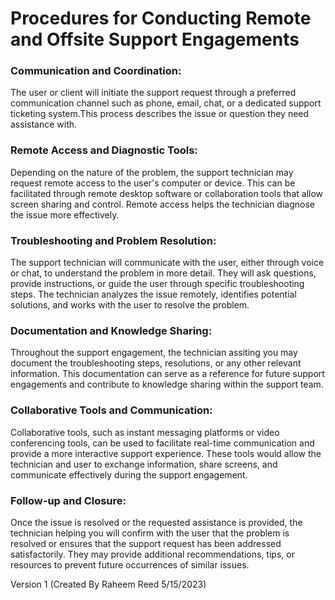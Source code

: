 # Procedures for Conducting Remote and Offsite Support Engagements

### Communication and Coordination:
The user or client will initiate the support request through a preferred communication channel such as phone, email, chat, or a dedicated support ticketing system.This process describes the issue or question they need assistance with.

### Remote Access and Diagnostic Tools:
Depending on the nature of the problem, the support technician may request remote access to the user's computer or device. This can be facilitated through remote desktop software or collaboration tools that allow screen sharing and control. Remote access helps the technician diagnose the issue more effectively.

### Troubleshooting and Problem Resolution: 
The support technician will communicate with  the user, either through voice or chat, to understand the problem in more detail. They will  ask questions, provide instructions, or guide the user through specific troubleshooting steps. The technician analyzes the issue remotely, identifies potential solutions, and works with the user to resolve the problem.

### Documentation and Knowledge Sharing: 
Throughout the support engagement, the technician assiting you may document the troubleshooting steps, resolutions, or any other relevant information. This documentation can serve as a reference for future support engagements and contribute to knowledge sharing within the support team.

### Collaborative Tools and Communication:
Collaborative tools, such as instant messaging platforms or video conferencing tools, can be used to facilitate real-time communication and provide a more interactive support experience. These tools would allow the technician and user to exchange information, share screens, and communicate effectively during the support engagement.

### Follow-up and Closure:
Once the issue is resolved or the requested assistance is provided, the technician helping you will confirm with the user that the problem is resolved or ensures that the support request has been addressed satisfactorily. They may provide additional recommendations, tips, or resources to prevent future occurrences of similar issues.

Version 1 (Created By Raheem Reed 5/15/2023)








